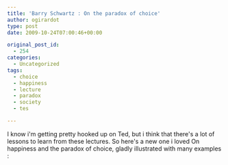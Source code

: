 ```yaml
---
title: 'Barry Schwartz : On the paradox of choice'
author: ogirardot
type: post
date: 2009-10-24T07:00:46+00:00

original_post_id:
  - 254
categories:
  - Uncategorized
tags:
  - choice
  - happiness
  - lecture
  - paradox
  - society
  - tes

---
```

<!--more-->
I know i'm getting pretty hooked up on Ted, but i think that there's a lot of lessons to learn from these lectures. So here's a new one i loved On happiness and the paradox of choice, gladly illustrated with many examples :